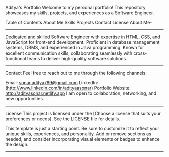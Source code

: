 Aditya's Portfolio
Welcome to my personal portfolio! This repository showcases my skills, projects, and experiences as a Software Engineer. 

Table of Contents
About Me
Skills
Projects
Contact
License
About Me-
***************************************************************
Dedicated and skilled Software Engineer with expertise in HTML, 
CSS, and JavaScript for front-end development. Proficient in 
database management systems, DBMS, and experienced in Java 
programming. Known for excellent communication skills, 
collaborating seamlessly with cross-functional teams to deliver 
high-quality software solutions.
****************************************************************
Contact
Feel free to reach out to me through the following channels:

Email: sonar.aditya789@gmail.com
LinkedIn:(http://www.linkedin.com/in/adityaasonar)
Portfolio Website: http://adityasonar.netlify.app
I am open to collaboration, networking, and new opportunities.
*********************************************************************
License
This project is licensed under the [Choose a license that suits your preferences or needs]. See the LICENSE file for details.

This template is just a starting point. Be sure to customize it to reflect your unique skills, experiences, and personality. Add or remove sections as needed, and consider incorporating visual elements or badges to enhance the design.
*****************************************************************************************
